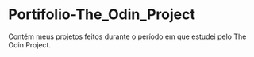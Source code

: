 # Portifolio-The_Odin_Project
Contém meus projetos feitos durante o período em que estudei pelo The Odin Project.
